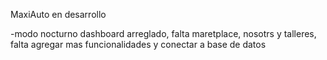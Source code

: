 MaxiAuto en desarrollo

-modo nocturno dashboard arreglado, falta maretplace, nosotrs y talleres, falta agregar mas funcionalidades y conectar a base de datos
